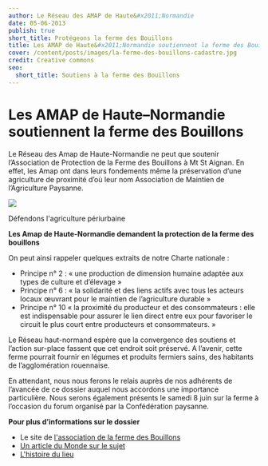 ```yaml
---
author: Le Réseau des AMAP de Haute&#x2011;Normandie
date: 05-06-2013
publish: true
short_title: Protégeons la ferme des Bouillons
title: Les AMAP de Haute&#x2011;Normandie soutiennent la ferme des Bouillons
cover: /content/posts/images/la-ferme-des-bouillons-cadastre.jpg
credit: Creative commons
seo:
  short_title: Soutiens à la ferme des Bouillons
---
```

# Les AMAP de Haute–Normandie soutiennent la ferme des Bouillons

Le Réseau des Amap de Haute-Normandie ne peut que soutenir l’Association de Protection de la Ferme des Bouillons à Mt St Aignan. En effet, les Amap ont dans leurs fondements même la préservation d’une agriculture de proximité d’où leur nom Association de Maintien de l’Agriculture Paysanne.

![](/content/posts/images/la-ferme-des-bouillons-illustration.jpg)

<span class="legend">Défendons l'agriculture périurbaine</span>

**Les Amap de Haute-Normandie demandent la protection de la ferme des bouillons**

On peut ainsi rappeler quelques extraits de notre Charte nationale :

* Principe n° 2 : « une production de dimension humaine adaptée aux types de culture et d’élevage »
* Principe n° 6 : « la solidarité et des liens actifs avec tous les acteurs locaux œuvrant pour le maintien de l’agriculture durable »
* Principe n° 10 « la proximité du producteur et des consommateurs : elle est indispensable pour assurer le lien direct entre eux pour favoriser le circuit le plus court entre producteurs et consommateurs. »

Le Réseau haut-normand espère que la convergence des soutiens et l’action sur-place fassent que cet endroit soit préservé. A l’avenir, cette ferme pourrait fournir en légumes et produits fermiers sains, des habitants de l’agglomération rouennaise.

En attendant, nous nous ferons le relais auprès de nos adhérents de l’avancée de ce dossier auquel nous accordons une importance particulière. Nous serons également présents le samedi 8 juin sur la ferme à l’occasion du forum organisé par la Confédération paysanne.

**Pour plus d’informations sur le dossier**

* Le site de [l'association de la ferme des Bouillons](http://fermedesbouillons.blogspot.fr/)
* [Un article du Monde sur le sujet](http://www.lemonde.fr/planete/article/2013/05/10/un-squat-contre-un-projet-de-zone-commerciale-pres-de-rouen_3175328_3244.html?xtmc=ferme_des_bouillons&;xtcr=3)
* [L'histoire du lieu](http://fr.wikipedia.org/wiki/Ferme_des_Bouillons)
